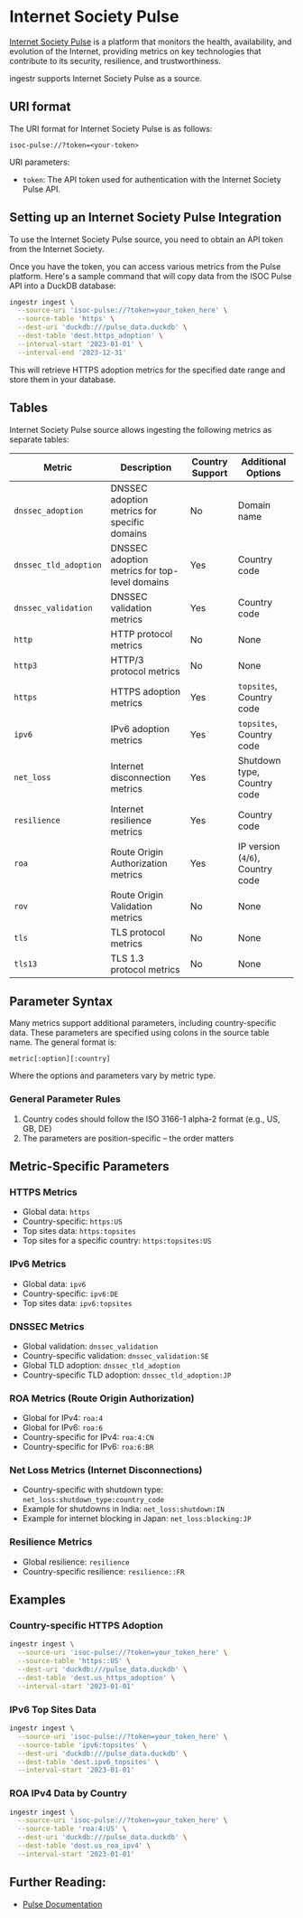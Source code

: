 # Internet Society Pulse

[Internet Society Pulse](https://pulse.internetsociety.org/) is a platform that monitors the health, availability, and evolution of the Internet, providing metrics on key technologies that contribute to its security, resilience, and trustworthiness.

ingestr supports Internet Society Pulse as a source.

## URI format

The URI format for Internet Society Pulse is as follows:

```plaintext
isoc-pulse://?token=<your-token>
```

URI parameters:
- `token`: The API token used for authentication with the Internet Society Pulse API.

## Setting up an Internet Society Pulse Integration

To use the Internet Society Pulse source, you need to obtain an API token from the Internet Society.

Once you have the token, you can access various metrics from the Pulse platform. Here's a sample command that will copy data from the ISOC Pulse API into a DuckDB database:

```sh
ingestr ingest \
  --source-uri 'isoc-pulse://?token=your_token_here' \
  --source-table 'https' \
  --dest-uri 'duckdb:///pulse_data.duckdb' \
  --dest-table 'dest.https_adoption' \
  --interval-start '2023-01-01' \
  --interval-end '2023-12-31'
```

This will retrieve HTTPS adoption metrics for the specified date range and store them in your database.

## Tables

Internet Society Pulse source allows ingesting the following metrics as separate tables:

| Metric | Description | Country Support | Additional Options |
|--------|-------------|----------------|-------------------|
| `dnssec_adoption` | DNSSEC adoption metrics for specific domains | No | Domain name |
| `dnssec_tld_adoption` | DNSSEC adoption metrics for top-level domains | Yes | Country code |
| `dnssec_validation` | DNSSEC validation metrics | Yes | Country code |
| `http` | HTTP protocol metrics | No | None |
| `http3` | HTTP/3 protocol metrics | No | None |
| `https` | HTTPS adoption metrics | Yes | `topsites`, Country code |
| `ipv6` | IPv6 adoption metrics | Yes | `topsites`, Country code |
| `net_loss` | Internet disconnection metrics | Yes | Shutdown type, Country code |
| `resilience` | Internet resilience metrics | Yes | Country code |
| `roa` | Route Origin Authorization metrics | Yes | IP version (`4`/`6`), Country code |
| `rov` | Route Origin Validation metrics | No | None |
| `tls` | TLS protocol metrics | No | None |
| `tls13` | TLS 1.3 protocol metrics | No | None |

## Parameter Syntax

Many metrics support additional parameters, including country-specific data. These parameters are specified using colons in the source table name. The general format is:

```
metric[:option][:country]
```

Where the options and parameters vary by metric type.

### General Parameter Rules

1. Country codes should follow the ISO 3166-1 alpha-2 format (e.g., US, GB, DE)
2. The parameters are position-specific – the order matters

## Metric-Specific Parameters

### HTTPS Metrics

- Global data: `https`
- Country-specific: `https:US` 
- Top sites data: `https:topsites`
- Top sites for a specific country: `https:topsites:US`

### IPv6 Metrics

- Global data: `ipv6` 
- Country-specific: `ipv6:DE` 
- Top sites data: `ipv6:topsites`

### DNSSEC Metrics

- Global validation: `dnssec_validation`
- Country-specific validation: `dnssec_validation:SE` 
- Global TLD adoption: `dnssec_tld_adoption`
- Country-specific TLD adoption: `dnssec_tld_adoption:JP`

### ROA Metrics (Route Origin Authorization)

- Global for IPv4: `roa:4`
- Global for IPv6: `roa:6`
- Country-specific for IPv4: `roa:4:CN`
- Country-specific for IPv6: `roa:6:BR`

### Net Loss Metrics (Internet Disconnections)

- Country-specific with shutdown type: `net_loss:shutdown_type:country_code`
- Example for shutdowns in India: `net_loss:shutdown:IN`
- Example for internet blocking in Japan: `net_loss:blocking:JP`

### Resilience Metrics

- Global resilience: `resilience`
- Country-specific resilience: `resilience::FR`

## Examples

### Country-specific HTTPS Adoption

```sh
ingestr ingest \
  --source-uri 'isoc-pulse://?token=your_token_here' \
  --source-table 'https::US' \
  --dest-uri 'duckdb:///pulse_data.duckdb' \
  --dest-table 'dest.us_https_adoption' \
  --interval-start '2023-01-01'
```

### IPv6 Top Sites Data

```sh
ingestr ingest \
  --source-uri 'isoc-pulse://?token=your_token_here' \
  --source-table 'ipv6:topsites' \
  --dest-uri 'duckdb:///pulse_data.duckdb' \
  --dest-table 'dest.ipv6_topsites' \
  --interval-start '2023-01-01'
```

### ROA IPv4 Data by Country

```sh
ingestr ingest \
  --source-uri 'isoc-pulse://?token=your_token_here' \
  --source-table 'roa:4:US' \
  --dest-uri 'duckdb:///pulse_data.duckdb' \
  --dest-table 'dest.us_roa_ipv4' \
  --interval-start '2023-01-01'
```

## Further Reading:
* [Pulse Documentation](https://pulse.internetsociety.org/api/docs)